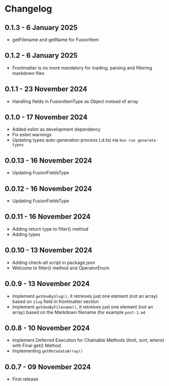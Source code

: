 # Changelog

## 0.1.3 - 6 January 2025
- getFilename and getName for FusionItem

## 0.1.2 - 6 January 2025
- Frontmatter is no more mandatory for loading, parsing and filtering markdown files

## 0.1.1 - 23 November 2024
- Handling fields in FusionItemType as Object instead of array

## 0.1.0 - 17 November 2024
- Added eslint as development dependency
- Fix eslint warnings
- Updating types auto-generation process (.d.ts) via `bun run generate-types`

## 0.0.13 - 16 November 2024
- Updating FusionFieldsType

## 0.0.12 - 16 November 2024
- Updating FusionFieldsType

## 0.0.11 - 16 November 2024
- Adding return type to filter() method
- Adding types

## 0.0.10 - 13 November 2024
- Adding check-all script in package.json
- Welcome to filter() method and OperatorEnum

## 0.0.9 - 13 November 2024
- Implement `getOneBySlug()`, it retreives just one element (not an array) based on `slug` field in frontmatter section
- Implement `getOneByFilename()`, it retreives just one element (not an array) based on the Markdown filename (for example `post-1.md`

## 0.0.8 - 10 November 2024
- Implement Deferred Execution for Chainable Methods (limit, sort, where) with Final get() Method
- Implementing `getMetadataArray()`

## 0.0.7 - 09 November 2024
- First release
